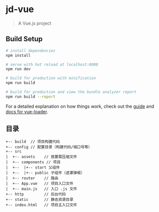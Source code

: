 # jd-vue

> A Vue.js project

## Build Setup

``` bash
# install dependencies
npm install

# serve with hot reload at localhost:8080
npm run dev

# build for production with minification
npm run build

# build for production and view the bundle analyzer report
npm run build --report

```

For a detailed explanation on how things work, check out the [guide](http://vuejs-templates.github.io/webpack/) and [docs for vue-loader](http://vuejs.github.io/vue-loader).


## 目录
```
+-- build  // 项目构建代码
+-- config // 配置目录（构建代码/端口号等）
+-- src 
|  +-- assets    // 放置需压缩文件
|  +-- components // 项目
|  +--  |+-- start 父组件
|  +--  |+-- public 子组件（遮罩弹框）   
|  +-- router    // 路由
|  +-- App.vue   // 项目入口文件
|  +-- main.js   // 入口 .js 文件
+-- http         // 后台代码
+-- static       // 静态资源目录
+-- index.html   // 项目主入口文件
```

